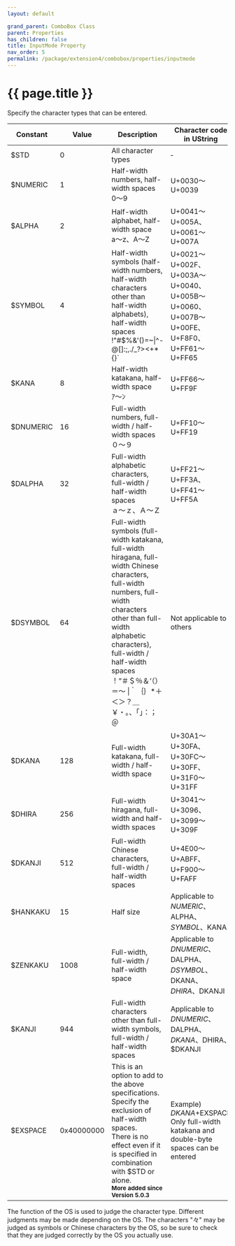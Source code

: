 ```yaml
---
layout: default

grand_parent: ComboBox Class
parent: Properties
has_children: false
title: InputMode Property
nav_order: 5
permalink: /package/extension4/combobox/properties/inputmode
---
```

# {{ page.title }}
 
Specify the character types that can be entered.

|Constant | Value  | Description         | Character code in UString |
|---------|--------|---------------------|---------------------------|
|$STD     | 0      | All character types | ‐                         |
|$NUMERIC | 1      |Half-width numbers, half-width spaces<br>0～9 | U+0030～U+0039 |
| $ALPHA  | 2      | Half-width alphabet, half-width space<br>a～z、A～Z | U+0041～U+005A、U+0061～U+007A|
| $SYMBOL | 4      | Half-width symbols (half-width numbers, half-width characters other than half-width alphabets), half-width spaces<br>!"#$%&'()=~&#124;\^-@[]:;,./\_?><+*{}` | U+0021～U+002F、U+003A～U+0040、<br>U+005B～U+0060、U+007B～U+00FE、<br>U+F8F0、U+FF61～U+FF65 |
| $KANA   | 8       | Half-width katakana, half-width space<br>ｱ～ﾝ | U+FF66～U+FF9F |
| $DNUMERIC | 16 | Full-width numbers, full-width / half-width spaces<br>０～９ | U+FF10～U+FF19 |
| $DALPHA  | 32   | Full-width alphabetic characters, full-width / half-width spaces<br>ａ～ｚ、Ａ～Ｚ | U+FF21～U+FF3A、U+FF41～U+FF5A |
| $DSYMBOL | 64 | Full-width symbols (full-width katakana, full-width hiragana, full-width Chinese characters, full-width numbers, full-width characters other than full-width alphabetic characters), full-width / half-width spaces<br>！“＃＄％＆‘（）＝～ &#124;｀｛｝&#42;＋＜＞？＿￥・。、「」：；＠ | Not applicable to others |
| $DKANA | 128 | Full-width katakana, full-width / half-width space | U+30A1～U+30FA、U+30FC～U+30FF、<br>U+31F0～U+31FF |
| $DHIRA | 256 |Full-width hiragana, full-width and half-width spaces | U+3041～U+3096、U+3099～U+309F |
| $DKANJI | 512 |Full-width Chinese characters, full-width / half-width spaces | U+4E00～U+ABFF、U+F900～U+FAFF |
| $HANKAKU | 15 | Half size | Applicable to $NUMERIC、$ALPHA、$SYMBOL、$KANA |
|$ZENKAKU | 1008 | Full-width, full-width / half-width space |  Applicable to  $DNUMERIC、$DALPHA、$DSYMBOL、$DKANA、<br>$DHIRA、$DKANJI |
| $KANJI | 944 |Full-width characters other than full-width symbols, full-width / half-width spaces |Applicable to $DNUMERIC、$DALPHA、$DKANA、$DHIRA、$DKANJI |
| $EXSPACE | 0x40000000 | This is an option to add to the above specifications. Specify the exclusion of half-width spaces.<br>There is no effect even if it is specified in combination with $STD or alone.<br>**<small>More added since Version 5.0.3</small>** | Example) $DKANA+$EXSPACE<br>Only full-width katakana and double-byte spaces can be entered|
 
The function of the OS is used to judge the character type.
Different judgments may be made depending on the OS.
The characters "々" may be judged as symbols or Chinese characters by the OS, so be sure to check that they are judged correctly by the OS you actually use.
